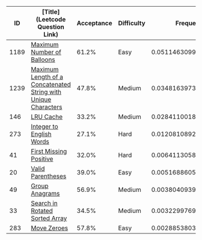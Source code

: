 |ID|[Title](Leetcode Question Link)|Acceptance|Difficulty|Frequency|
|----|-----|----|---|---|
|1189|[Maximum Number of Balloons]( https://leetcode.com/problems/maximum-number-of-balloons)|61.2%|Easy|0.05114630990484657|
|1239|[Maximum Length of a Concatenated String with Unique Characters]( https://leetcode.com/problems/maximum-length-of-a-concatenated-string-with-unique-characters)|47.8%|Medium|0.0348163973224064|
|146|[LRU Cache]( https://leetcode.com/problems/lru-cache)|33.2%|Medium|0.028411001832779885|
|273|[Integer to English Words]( https://leetcode.com/problems/integer-to-english-words)|27.1%|Hard|0.012081089250339716|
|41|[First Missing Positive]( https://leetcode.com/problems/first-missing-positive)|32.0%|Hard|0.0064113058208121855|
|20|[Valid Parentheses]( https://leetcode.com/problems/valid-parentheses)|39.0%|Easy|0.005168860577665306|
|49|[Group Anagrams]( https://leetcode.com/problems/group-anagrams)|56.9%|Medium|0.0038040939835560453|
|33|[Search in Rotated Sorted Array]( https://leetcode.com/problems/search-in-rotated-sorted-array)|34.5%|Medium|0.003229976968332634|
|283|[Move Zeroes]( https://leetcode.com/problems/move-zeroes)|57.8%|Easy|0.0028853803470673955|

